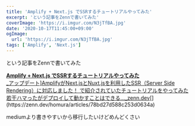```yaml
---
title: 'Amplify + Next.js でSSRするチュートリアルやってみた'
excerpt: 'という記事をZennで書いてみた'
coverImage: 'https://i.imgur.com/N3jTfBA.jpg'
date: '2020-10-17T11:45:00+09:00'
ogImage:
  url: 'https://i.imgur.com/N3jTfBA.jpg'
tags: ['Amplify', 'Next.js']
---
```


という記事をZennで書いてみた

[**Amplify + Next.js でSSRするチュートリアルやってみた**  
_アップデート\]AmplifyがNext.jsとNuxt.jsを利用したSSR（Server Side Rendering）に対応しました！ で紹介されていたチュートリアルをやってみた 若干ハマったがデプロイして動かすことはできる…_zenn.dev](https://zenn.dev/homura/articles/78bd27d588c253d0634a "https://zenn.dev/homura/articles/78bd27d588c253d0634a")[](https://zenn.dev/homura/articles/78bd27d588c253d0634a)

mediumより書きやすいから移行したいけどめんどくさい